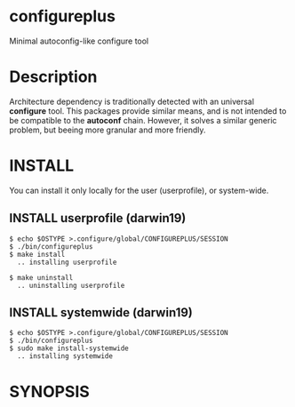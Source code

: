 # configureplus
Minimal autoconfig-like configure tool

# Description
Architecture dependency is traditionally detected with an universal **configure** tool. This packages provide similar means, and is not intended to be compatible to the **autoconf** chain. However, it solves a similar generic problem, but beeing more granular and more friendly.

# INSTALL
You can install it only locally for the user (userprofile), or system-wide.

## INSTALL userprofile (darwin19)

    $ echo $OSTYPE >.configure/global/CONFIGUREPLUS/SESSION
    $ ./bin/configureplus
    $ make install
      .. installing userprofile

    $ make uninstall
      .. uninstalling userprofile

## INSTALL systemwide (darwin19)

    $ echo $OSTYPE >.configure/global/CONFIGUREPLUS/SESSION
    $ ./bin/configureplus
    $ sudo make install-systemwide
      .. installing systemwide

# SYNOPSIS
